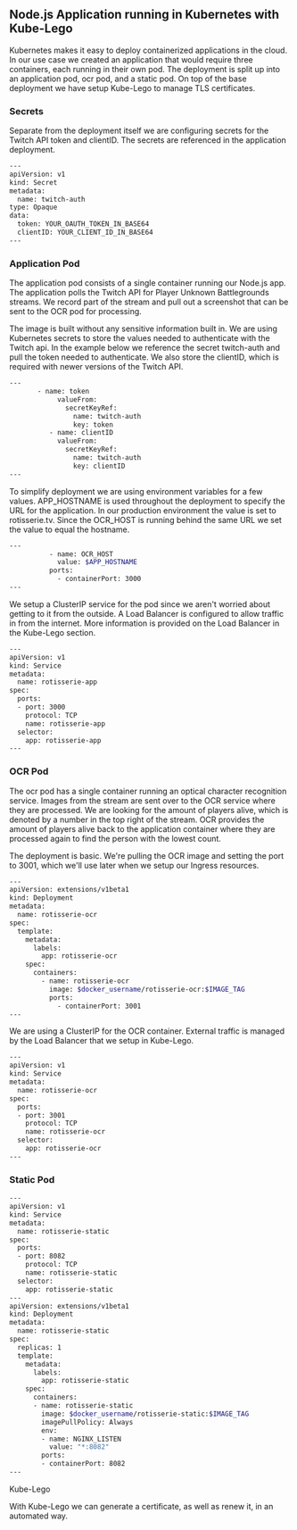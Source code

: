 ## Node.js Application running in Kubernetes with Kube-Lego

Kubernetes makes it easy to deploy containerized applications in the cloud. In our use case we created an application that would require three containers, each running in their own pod. The deployment is split up into an application pod, ocr pod, and a static pod. On top of the base deployment we have setup Kube-Lego to manage TLS certificates.


### Secrets

Separate from the deployment itself we are configuring secrets for the Twitch API token and clientID. The secrets are referenced in the application deployment.

```bash
---
apiVersion: v1
kind: Secret
metadata:
  name: twitch-auth
type: Opaque
data:
  token: YOUR_OAUTH_TOKEN_IN_BASE64
  clientID: YOUR_CLIENT_ID_IN_BASE64
---
```

### Application Pod

The application pod consists of a single container running our Node.js app. The application polls the Twitch API for Player Unknown Battlegrounds streams. We record part of the stream and pull out a screenshot that can be sent to the OCR pod for processing.

The image is built without any sensitive information built in. We are using Kubernetes secrets to store the values needed to authenticate with the Twitch api. In the example below we reference the secret twitch-auth and pull the token needed to authenticate. We also store the clientID, which is required with newer versions of the Twitch API.

```bash
---
       - name: token
            valueFrom:
              secretKeyRef:
                name: twitch-auth
                key: token
          - name: clientID
            valueFrom:
              secretKeyRef:
                name: twitch-auth
                key: clientID
---
```

To simplify deployment we are using environment variables for a few values. APP_HOSTNAME is used throughout the deployment to specify the URL for the application. In our production environment the value is set to rotisserie.tv. Since the OCR_HOST is running behind the same URL we set the value to equal the hostname.

```bash
---
          - name: OCR_HOST
            value: $APP_HOSTNAME
          ports:
            - containerPort: 3000
---
```

We setup a ClusterIP service for the pod since we aren't worried about getting to it from the outside. A Load Balancer is configured to allow traffic in from the internet. More information is provided on the Load Balancer in the Kube-Lego section.

```bash
---
apiVersion: v1
kind: Service
metadata:
  name: rotisserie-app
spec:
  ports:
  - port: 3000
    protocol: TCP
    name: rotisserie-app
  selector:
    app: rotisserie-app
---
```

### OCR Pod

The ocr pod has a single container running an optical character recognition service. Images from the stream are sent over to the OCR service where they are processed. We are looking for the amount of players alive, which is denoted by a number in the top right of the stream. OCR provides the amount of players alive back to the application container where they are processed again to find the person with the lowest count.

The deployment is basic. We're pulling the OCR image and setting the port to 3001, which we'll use later when we setup our Ingress resources.

```bash
---
apiVersion: extensions/v1beta1
kind: Deployment
metadata:
  name: rotisserie-ocr
spec:
  template:
    metadata:
      labels:
        app: rotisserie-ocr
    spec:
      containers:
        - name: rotisserie-ocr
          image: $docker_username/rotisserie-ocr:$IMAGE_TAG
          ports:
            - containerPort: 3001
---
```

We are using a ClusterIP for the OCR container. External traffic is managed by the Load Balancer that we setup in Kube-Lego.

```bash
---
apiVersion: v1
kind: Service
metadata:
  name: rotisserie-ocr
spec:
  ports:
  - port: 3001
    protocol: TCP
    name: rotisserie-ocr
  selector:
    app: rotisserie-ocr
---
```

### Static Pod

```bash
---
apiVersion: v1
kind: Service
metadata:
  name: rotisserie-static
spec:
  ports:
  - port: 8082
    protocol: TCP
    name: rotisserie-static
  selector:
    app: rotisserie-static
---
apiVersion: extensions/v1beta1
kind: Deployment
metadata:
  name: rotisserie-static
spec:
  replicas: 1
  template:
    metadata:
      labels:
        app: rotisserie-static
    spec:
      containers:
      - name: rotisserie-static
        image: $docker_username/rotisserie-static:$IMAGE_TAG
        imagePullPolicy: Always
        env:
        - name: NGINX_LISTEN
          value: "*:8082"
        ports:
        - containerPort: 8082
---
```


Kube-Lego

With Kube-Lego we can generate a certificate, as well as renew it, in an automated way.




